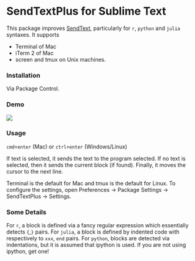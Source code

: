 # SendTextPlus for Sublime Text

This package improves [SendText](https://github.com/wch/SendText), particularly for `r`,
`python` and `julia` syntaxes. It supports 

 - Terminal of Mac
 - iTerm 2 of Mac 
 - screen and tmux on Unix machines.

### Installation

Via Package Control.

### Demo
![](https://raw.githubusercontent.com/randy3k/SendTextPlus/master/sendtextplus.gif)

### Usage

`cmd+enter` (Mac) or `ctrl+enter` (Windows/Linux)

If text is selected, it sends the text to the program selected. If no text is selected, then it sends the current block (if found). Finally, it moves the cursor to the next line.

Terminal is the default for Mac and tmux is the default for Linux. To configure the settings, open Preferences -> Package Settings -> SendTextPlus -> Settings.

### Some Details

For `r`, a block is defined via a fancy regular expression which essentially
detects `{`,`}` pairs. For `julia`, a block is defined by indented code with
respectively to `xxx`, `end` pairs. For `python`, blocks are detected via
indentations, but it is assumed that ipython is used. If you are not using
ipython, get one!